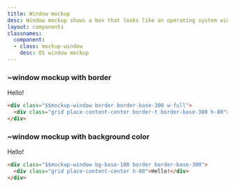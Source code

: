 ```yaml
---
title: Window mockup
desc: Window mockup shows a box that looks like an operating system window.
layout: components
classnames:
  component:
  - class: mockup-window
    desc: OS window mockup
---
```


<script>
  import Component from "$components/Component.svelte"
  import Translate from "$components/Translate.svelte"
</script>

### ~window mockup with border
<div class="mockup-window border border-base-300 w-full">
  <div class="grid place-content-center border-t border-base-300 h-80">Hello!</div>
</div>

```html
<div class="$$mockup-window border border-base-300 w-full">
  <div class="grid place-content-center border-t border-base-300 h-80">Hello!</div>
</div>
```


### ~window mockup with background color
<div class="mockup-window bg-base-100 border border-base-300 w-full">
  <div class="grid place-content-center h-80">Hello!</div>
</div>

```html
<div class="$$mockup-window bg-base-100 border border-base-300">
  <div class="grid place-content-center h-80">Hello!</div>
</div>
```

